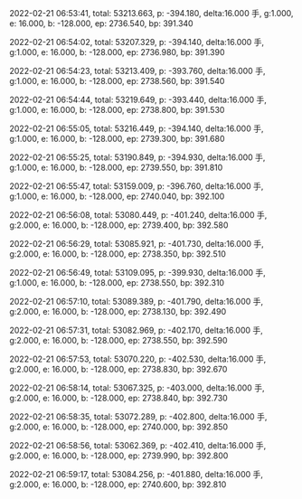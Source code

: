 2022-02-21 06:53:41, total: 53213.663, p: -394.180, delta:16.000 手, g:1.000, e: 16.000, b: -128.000, ep: 2736.540, bp: 391.340

2022-02-21 06:54:02, total: 53207.329, p: -394.140, delta:16.000 手, g:1.000, e: 16.000, b: -128.000, ep: 2736.980, bp: 391.390

2022-02-21 06:54:23, total: 53213.409, p: -393.760, delta:16.000 手, g:1.000, e: 16.000, b: -128.000, ep: 2738.560, bp: 391.540

2022-02-21 06:54:44, total: 53219.649, p: -393.440, delta:16.000 手, g:1.000, e: 16.000, b: -128.000, ep: 2738.800, bp: 391.530

2022-02-21 06:55:05, total: 53216.449, p: -394.140, delta:16.000 手, g:1.000, e: 16.000, b: -128.000, ep: 2739.300, bp: 391.680

2022-02-21 06:55:25, total: 53190.849, p: -394.930, delta:16.000 手, g:1.000, e: 16.000, b: -128.000, ep: 2739.550, bp: 391.810

2022-02-21 06:55:47, total: 53159.009, p: -396.760, delta:16.000 手, g:1.000, e: 16.000, b: -128.000, ep: 2740.040, bp: 392.100

2022-02-21 06:56:08, total: 53080.449, p: -401.240, delta:16.000 手, g:2.000, e: 16.000, b: -128.000, ep: 2739.400, bp: 392.580

2022-02-21 06:56:29, total: 53085.921, p: -401.730, delta:16.000 手, g:2.000, e: 16.000, b: -128.000, ep: 2738.350, bp: 392.510

2022-02-21 06:56:49, total: 53109.095, p: -399.930, delta:16.000 手, g:1.000, e: 16.000, b: -128.000, ep: 2738.550, bp: 392.310

2022-02-21 06:57:10, total: 53089.389, p: -401.790, delta:16.000 手, g:2.000, e: 16.000, b: -128.000, ep: 2738.130, bp: 392.490

2022-02-21 06:57:31, total: 53082.969, p: -402.170, delta:16.000 手, g:2.000, e: 16.000, b: -128.000, ep: 2738.550, bp: 392.590

2022-02-21 06:57:53, total: 53070.220, p: -402.530, delta:16.000 手, g:2.000, e: 16.000, b: -128.000, ep: 2738.830, bp: 392.670

2022-02-21 06:58:14, total: 53067.325, p: -403.000, delta:16.000 手, g:2.000, e: 16.000, b: -128.000, ep: 2738.840, bp: 392.730

2022-02-21 06:58:35, total: 53072.289, p: -402.800, delta:16.000 手, g:2.000, e: 16.000, b: -128.000, ep: 2740.000, bp: 392.850

2022-02-21 06:58:56, total: 53062.369, p: -402.410, delta:16.000 手, g:2.000, e: 16.000, b: -128.000, ep: 2739.990, bp: 392.800

2022-02-21 06:59:17, total: 53084.256, p: -401.880, delta:16.000 手, g:2.000, e: 16.000, b: -128.000, ep: 2740.600, bp: 392.810